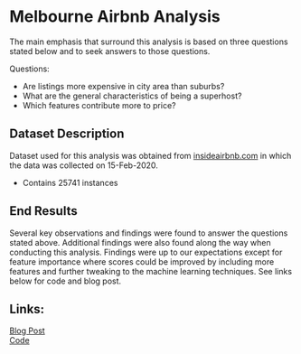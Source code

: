 # Melbourne Airbnb Analysis

The main emphasis that surround this analysis is based on three questions stated below and to seek answers to those questions.

Questions:
* Are listings more expensive in city area than suburbs?
* What are the general characteristics of being a superhost?
* Which features contribute more to price?

## Dataset Description

Dataset used for this analysis was obtained from [insideairbnb.com](http://insideairbnb.com/get-the-data.html) in which the data was collected on 15-Feb-2020.
* Contains 25741 instances

## End Results

Several key observations and findings were found to answer the questions stated above. Additional findings were also found along the way when conducting this analysis. Findings were up to our expectations except for feature importance where scores could be improved by including more features and further tweaking to the machine learning techniques. See links below for code and blog post.

## Links:
[Blog Post](https://medium.com/@mtang1/melbourne-airbnb-analysis-8fddc1c020ef)\
[Code](https://nbviewer.jupyter.org/github/mxcodeyard/melbourne_airbnb/blob/master/v2/melbourne_airbnb_v2.1.ipynb)


